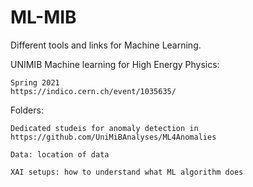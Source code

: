 # ML-MIB

Different tools and links for Machine Learning.




UNIMIB Machine learning for High Energy Physics:

    Spring 2021
    https://indico.cern.ch/event/1035635/


    
Folders:

    Dedicated studeis for anomaly detection in   https://github.com/UniMiBAnalyses/ML4Anomalies
    
    Data: location of data
    
    XAI setups: how to understand what ML algorithm does
    
    
    